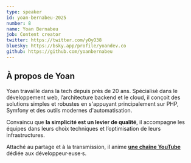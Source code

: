 ```yaml
---
type: speaker
id: yoan-bernabeu-2025
number: 8
name: Yoan Bernabeu
job: Content creator
twitter: https://twitter.com/yOyO38
bluesky: https://bsky.app/profile/yoandev.co
github: https://github.com/yoanbernabeu
---
```


## À propos de Yoan

Yoan travaille dans la tech depuis près de 20 ans. Spécialisé dans le développement web, l’architecture backend et le cloud, il conçoit des solutions simples et robustes en s'appuyant principalement sur PHP, Symfony et des outils modernes d'automatisation. 

Convaincu que **la simplicité est un levier de qualité**, il accompagne les équipes dans leurs choix techniques et l’optimisation de leurs infrastructures. 

Attaché au partage et à la transmission, il anime [**une chaîne YouTube**](https://www.youtube.com/c/yoandevco) dédiée aux développeur·euse·s.


